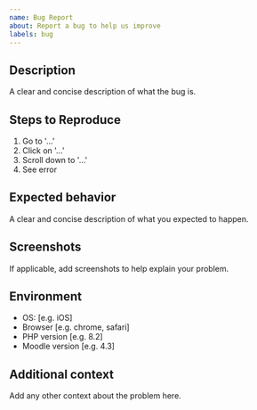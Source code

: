 ```yaml
---
name: Bug Report
about: Report a bug to help us improve
labels: bug
---
```


## Description
A clear and concise description of what the bug is.

## Steps to Reproduce
1. Go to '...'
2. Click on '...'
3. Scroll down to '...'
4. See error

## Expected behavior
A clear and concise description of what you expected to happen.

## Screenshots
If applicable, add screenshots to help explain your problem.

## Environment
 - OS: [e.g. iOS]
 - Browser [e.g. chrome, safari]
 - PHP version [e.g. 8.2]
 - Moodle version [e.g. 4.3]

## Additional context
Add any other context about the problem here.
